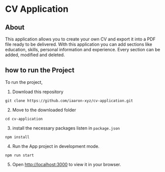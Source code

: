 # CV Application

## About
This application allows you to create your own CV and export it into a PDF file ready to be delivered. With this application you can add sections like education, skills, personal information and experience. Every section can be added, modified and deleted.

## how to run the Project
To run the project,
1. Download this repository
```
git clone https://github.com/iaaron-xyz/cv-application.git
```
2. Move to the downloaded folder
```
cd cv-application
```
3. install the necessary packages listen in `package.json`
```
npm install
```
4. Run the App project in development mode.
```
npm run start
```
5. Open [http://localhost:3000](http://localhost:3000) to view it in your browser.